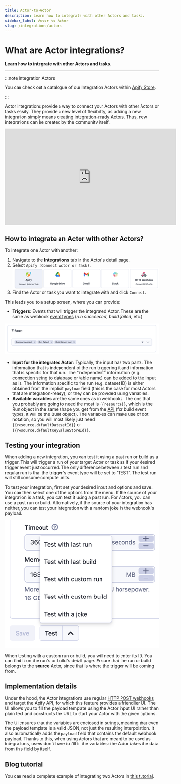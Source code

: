 ```yaml
---
title: Actor-to-Actor
description: Learn how to integrate with other Actors and tasks.
sidebar_label: Actor-to-Actor
slug: /integrations/actors
---
```


# What are Actor integrations?

**Learn how to integrate with other Actors and tasks.**

---

:::note Integration Actors

You can check out a catalogue of our Integration Actors within [Apify Store](https://apify.com/store/categories/integrations).

:::

Actor integrations provide a way to connect your Actors with other Actors or tasks easily. They provide a new level of flexibility, as adding a new integration simply means creating [integration-ready Actors](/platform/integrations/actors/integration-ready-actors). Thus, new integrations can be created by the community itself.

<iframe width="560" height="315" src="https://www.youtube-nocookie.com/embed/zExnYbvFoBM" title="YouTube video player" frameborder="0" allow="accelerometer; autoplay; clipboard-write; encrypted-media; gyroscope; picture-in-picture; web-share" allowfullscreen></iframe>

## How to integrate an Actor with other Actors?

To integrate one Actor with another:

1. Navigate to the **Integrations** tab in the Actor's detail page.
2. Select `Apify (Connect Actor or Task)`.
![Add integration](./images/integrations_add.png)
3. Find the Actor or task you want to integrate with and click `Connect`.

This leads you to a setup screen, where you can provide:

- **Triggers**: Events that will trigger the integrated Actor. These are the same as webhook [event types](/platform/integrations/webhooks/events) (*run succeeded*, *build failed*, etc.)

![Integration trigger select](./images/integration_triggers.png)

- **Input for the integrated Actor**: Typically, the input has two parts. The information that is independent of the run triggering it and information that is specific for that run. The "independent" information (e.g. connection string to database or table name) can be added to the input as is. The information specific to the run (e.g. dataset ID) is either obtained from the implicit `payload` field (this is the case for most Actors that are integration-ready), or they can be provided using variables.
- **Available variables** are the same ones as in webhooks. The one that you probably are going to need the most is `{{resource}}`, which is the Run object in the same shape you get from the [API](/api/v2/actor-run-get) (for build event types, it will be the Build object). The variables can make use of dot notation, so you will most likely just need `{{resource.defaultDatasetId}}` or `{{resource.defaultKeyValueStoreId}}`.

## Testing your integration

When adding a new integration, you can test it using a past run or build as a trigger. This will trigger a run of your target Actor or task as if your desired trigger event just occurred. The only difference between a test run and regular run is that the trigger's event type will be set to 'TEST'. The test run will still consume compute units.

To test your integration, first set your desired input and options and save. You can then select one of the options from the menu. If the source of your integration is a task, you can test it using a past run. For Actors, you can use a past run or build. Alternatively, if the source of your integration has neither, you can test your integration with a random joke in the webhook's payload.

![Test integration options](./images/integrations_test_options.png)

When testing with a custom run or build, you will need to enter its ID. You can find it on the run's or build's detail page. Ensure that the run or build belongs to the **source** Actor, since that is where the trigger will be coming from.

## Implementation details

Under the hood, the Actor integrations use regular [HTTP POST webhooks](https://www.redhat.com/en/topics/automation/what-is-a-webhook) and target the Apify API, for which this feature provides a friendlier UI. The UI allows you to fill the payload template using the Actor input UI rather than plain text and constructs the URL to start your Actor with the given options.

The UI ensures that the variables are enclosed in strings, meaning that even the payload template is a valid JSON, not just the resulting interpolation. It also automatically adds the `payload` field that contains the default webhook payload. Thanks to this, when using Actors that are meant to be used as integrations, users don't have to fill in the variables: the Actor takes the data from this field by itself.

## Blog tutorial

You can read a complete example of integrating two Actors in [this tutorial](https://blog.apify.com/connecting-scrapers-apify-integration/).

